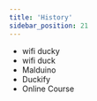 ```yaml
---
title: 'History'
sidebar_position: 21
---
```


* wifi ducky
* wifi duck
* Malduino
* Duckify
* Online Course
